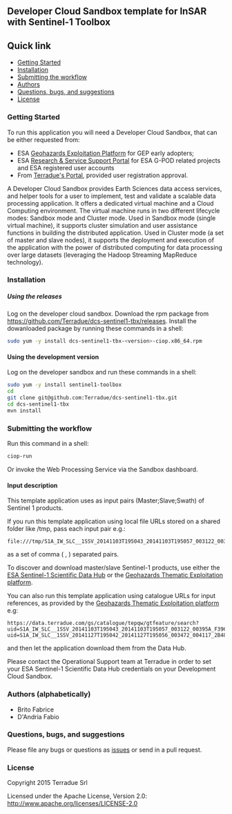 ## Developer Cloud Sandbox template for InSAR with Sentinel-1 Toolbox



## Quick link
 
* [Getting Started](#getting-started)
* [Installation](#installation)
* [Submitting the workflow](#submit)
* [Authors](#authors)
* [Questions, bugs, and suggestions](#questions)
* [License](#license)

### <a name="getting-started"></a>Getting Started 

To run this application you will need a Developer Cloud Sandbox, that can be either requested from:
* ESA [Geohazards Exploitation Platform](https://geohazards-tep.eo.esa.int) for GEP early adopters;
* ESA [Research & Service Support Portal](http://eogrid.esrin.esa.int/cloudtoolbox/) for ESA G-POD related projects and ESA registered user accounts
* From [Terradue's Portal](http://www.terradue.com/partners), provided user registration approval. 

A Developer Cloud Sandbox provides Earth Sciences data access services, and helper tools for a user to implement, test and validate a scalable data processing application. It offers a dedicated virtual machine and a Cloud Computing environment.
The virtual machine runs in two different lifecycle modes: Sandbox mode and Cluster mode. 
Used in Sandbox mode (single virtual machine), it supports cluster simulation and user assistance functions in building the distributed application.
Used in Cluster mode (a set of master and slave nodes), it supports the deployment and execution of the application with the power of distributed computing for data processing over large datasets (leveraging the Hadoop Streaming MapReduce technology). 
### <a name="installation"></a>Installation


##### Using the releases

Log on the developer cloud sandbox. Download the rpm package from https://github.com/Terradue/dcs-sentinel1-tbx/releases. 
Install the dowanloaded package by running these commands in a shell:

```bash
sudo yum -y install dcs-sentinel1-tbx-<version>-ciop.x86_64.rpm
```

#### Using the development version

Log on the developer sandbox and run these commands in a shell:

```bash
sudo yum -y install sentinel1-toolbox
cd
git clone git@github.com:Terradue/dcs-sentinel1-tbx.git
cd dcs-sentinel1-tbx
mvn install
```

### <a name="submit"></a>Submitting the workflow

Run this command in a shell:

```bash
ciop-run
```
Or invoke the Web Processing Service via the Sandbox dashboard.

#### Input description

This template application uses as input pairs (Master;Slave;Swath) of Sentinel 1 products. 

If you run this template application using local file URLs stored on a shared folder like /tmp, pass each input pair e.g.:

```
file:///tmp/S1A_IW_SLC__1SSV_20141103T195043_20141103T195057_003122_00395A_F396.zip;file:///tmp/S1A_IW_SLC__1SSV_20141127T195042_20141127T195056_003472_004117_2B48.zip;IW3
```
as a set of comma ( , ) separated pairs.


To discover and download master/slave Sentinel-1 products, use either the [ESA Sentinel-1 Scientific Data Hub](https://scihub.esa.int/dhus/) or the [Geohazards Thematic Exploitation platform](https://geohazards-tep.eo.esa.int).

You can also run this template application using catalogue URLs for input references, as provided by the [Geohazards Thematic Exploitation platform](https://geohazards-tep.eo.esa.int) e.g:

```
https://data.terradue.com/gs/catalogue/tepqw/gtfeature/search?uid=S1A_IW_SLC__1SSV_20141103T195043_20141103T195057_003122_00395A_F396;https://data.terradue.com/gs/catalogue/tepqw/gtfeature/search?uid=S1A_IW_SLC__1SSV_20141127T195042_20141127T195056_003472_004117_2B48;IW3
```
and then let the application download them from the Data Hub. 

Please contact the Operational Support team at Terradue in order to set your ESA Sentinel-1 Scientific Data Hub credentials on your Development Cloud Sandbox.

### <a name="authors"></a>Authors (alphabetically)

* Brito Fabrice
* D'Andria Fabio

### <a name="questions"></a>Questions, bugs, and suggestions

Please file any bugs or questions as [issues](https://github.com/geohazards-tep/dcs-template-insar-sentinel1/issues/new) or send in a pull request.

### <a name="license"></a>License

Copyright 2015 Terradue Srl

Licensed under the Apache License, Version 2.0: http://www.apache.org/licenses/LICENSE-2.0


